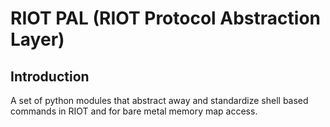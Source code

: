 RIOT PAL (RIOT Protocol Abstraction Layer)
================================

Introduction
------------

A set of python modules that abstract away and standardize shell based commands in RIOT and for bare metal memory map access.
